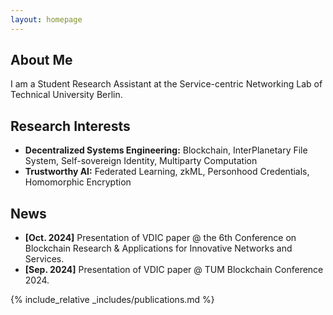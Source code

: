 ```yaml
---
layout: homepage
---
```


## About Me

I am a Student Research Assistant at the Service-centric Networking Lab of Technical University Berlin.

## Research Interests

- **Decentralized Systems Engineering:** Blockchain, InterPlanetary File System, Self-sovereign Identity, Multiparty Computation
- **Trustworthy AI:** Federated Learning, zkML, Personhood Credentials, Homomorphic Encryption

## News

- **[Oct. 2024]** Presentation of VDIC paper @ the 
6th Conference on Blockchain Research & Applications for Innovative Networks and Services.
- **[Sep. 2024]** Presentation of VDIC paper @ TUM Blockchain Conference 2024.

{% include_relative _includes/publications.md %}
